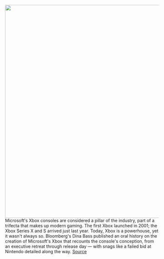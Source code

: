 <img src='https://cdn.vox-cdn.com/thumbor/2Ma-6ARFb9llpHnAreHw2CcQsTY=/0x0:2040x1360/1200x800/filters:focal(857x517:1183x843)/cdn.vox-cdn.com/uploads/chorus_image/image/68628600/acastro_190530_1777_xbox_0003.0.0.jpg' width='700px' /><br/>
Microsoft's Xbox consoles are considered a pillar of the industry, part of a trifecta that makes up modern gaming. The first Xbox launched in 2001; the Xbox Series X and S arrived just last year. Today, Xbox is a powerhouse, yet it wasn't always so. Bloomberg's Dina Bass published an oral history on the creation of Microsoft's Xbox that recounts the console's conception, from an executive retreat through release day — with snags like a failed bid at Nintendo detailed along the way.
<a href='https://www.theverge.com/2021/1/6/22217027/nintendo-xbox-microsoft-acquisition'> Source <a/>